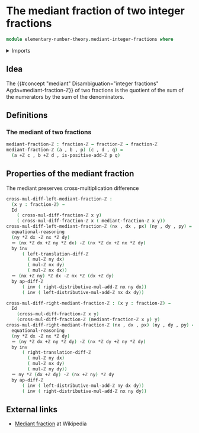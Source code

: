 # The mediant fraction of two integer fractions

```agda
module elementary-number-theory.mediant-integer-fractions where
```

<details><summary>Imports</summary>

```agda
open import elementary-number-theory.addition-integers
open import elementary-number-theory.cross-multiplication-difference-integer-fractions
open import elementary-number-theory.difference-integers
open import elementary-number-theory.integer-fractions
open import elementary-number-theory.multiplication-integers

open import foundation.dependent-pair-types
open import foundation.identity-types
```

</details>

## Idea

The
{{#concept "mediant" Disambiguation="integer fractions" Agda=mediant-fraction-ℤ}}
of two fractions is the quotient of the sum of the numerators by the sum of the
denominators.

## Definitions

### The mediant of two fractions

```agda
mediant-fraction-ℤ : fraction-ℤ → fraction-ℤ → fraction-ℤ
mediant-fraction-ℤ (a , b , p) (c , d , q) =
  (a +ℤ c , b +ℤ d , is-positive-add-ℤ p q)
```

## Properties of the mediant fraction

The mediant preserves cross-multiplication difference

```agda
cross-mul-diff-left-mediant-fraction-ℤ :
  (x y : fraction-ℤ) →
  Id
    ( cross-mul-diff-fraction-ℤ x y)
    ( cross-mul-diff-fraction-ℤ x ( mediant-fraction-ℤ x y))
cross-mul-diff-left-mediant-fraction-ℤ (nx , dx , px) (ny , dy , py) =
  equational-reasoning
  (ny *ℤ dx -ℤ nx *ℤ dy)
  ＝ (nx *ℤ dx +ℤ ny *ℤ dx) -ℤ (nx *ℤ dx +ℤ nx *ℤ dy)
  by inv
      ( left-translation-diff-ℤ
        ( mul-ℤ ny dx)
        ( mul-ℤ nx dy)
        ( mul-ℤ nx dx))
  ＝ (nx +ℤ ny) *ℤ dx -ℤ nx *ℤ (dx +ℤ dy)
  by ap-diff-ℤ
      ( inv ( right-distributive-mul-add-ℤ nx ny dx))
      ( inv ( left-distributive-mul-add-ℤ nx dx dy))

cross-mul-diff-right-mediant-fraction-ℤ : (x y : fraction-ℤ) →
  Id
    (cross-mul-diff-fraction-ℤ x y)
    (cross-mul-diff-fraction-ℤ (mediant-fraction-ℤ x y) y)
cross-mul-diff-right-mediant-fraction-ℤ (nx , dx , px) (ny , dy , py) =
  equational-reasoning
  (ny *ℤ dx -ℤ nx *ℤ dy)
  ＝ (ny *ℤ dx +ℤ ny *ℤ dy) -ℤ (nx *ℤ dy +ℤ ny *ℤ dy)
  by inv
      ( right-translation-diff-ℤ
        ( mul-ℤ ny dx)
        ( mul-ℤ nx dy)
        ( mul-ℤ ny dy))
  ＝ ny *ℤ (dx +ℤ dy) -ℤ (nx +ℤ ny) *ℤ dy
  by ap-diff-ℤ
      ( inv ( left-distributive-mul-add-ℤ ny dx dy))
      ( inv ( right-distributive-mul-add-ℤ nx ny dy))
```

## External links

- [Mediant fraction](<https://en.wikipedia.org/wiki/Mediant_(mathematics)>) at
  Wikipedia
